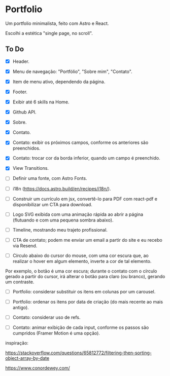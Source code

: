 # Portfolio

Um portfolio minimalista, feito com Astro e React.

Escolhi a estética "single page, no scroll".

## To Do

- [x] Header.

- [x] Menu de navegação: "Portfólio", "Sobre mim", "Contato".

- [x] Item de menu ativo, dependendo da página.

- [x] Footer.

- [x] Exibir até 6 skills na Home.

- [x] Github API.

- [x] Sobre.

- [x] Contato.

- [x] Contato: exibir os próximos campos, conforme os anteriores são preenchidos.

- [x] Contato: trocar cor da borda inferior, quando um campo é preenchido.

- [x] View Transitions.

- [ ] Definir uma fonte, com Astro Fonts.

- [ ] i18n (https://docs.astro.build/en/recipes/i18n/).

- [ ] Construir um currículo em jsx, convertê-lo para PDF com react-pdf e disponibilizar um CTA para download.

- [ ] Logo SVG exibida com uma animação rápida ao abrir a página (flutuando e com uma pequena sombra abaixo).

- [ ] Timeline, mostrando meu trajeto profissional.

- [ ] CTA de contato; podem me enviar um email a partir do site e eu recebo via Resend.

- [ ] Círculo abaixo do cursor do mouse, com uma cor escura que, ao realizar o hover em algum elemento, inverte a cor de tal elemento.

Por exemplo, o botão é uma cor escura; durante o contato com o círculo gerado a partir do cursor, irá alterar o botão para claro (ou branco), gerando um contraste.

- [ ] Portfolio: considerar substituir os itens em colunas por um carousel.

- [ ] Portfolio: ordenar os itens por data de criação (do mais recente ao mais antigo).

- [ ] Contato: considerar uso de refs.

- [ ] Contato: animar exibição de cada input, conforme os passos são cumpridos (Framer Motion é uma opção).

inspiração:

https://stackoverflow.com/questions/65812772/filtering-then-sorting-object-array-by-date

https://www.conordewey.com/
